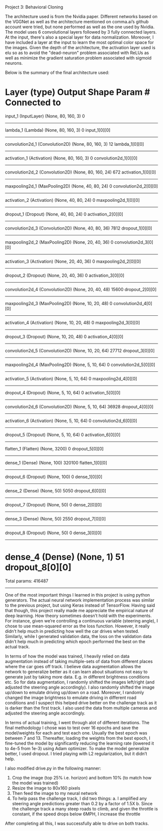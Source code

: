 Project 3: Behavioral Cloning

The architecture used is from the Nvidia paper. Different networks based on the VGGNet as well as the architecture mentioned on comma.ai’s github account were tried, but none performed as well as the one used by Nvidia. The model uses 6 convolutional layers followed by 3 fully connected layers. At the input, there's also a special layer for data normalization. Moreover, I have included a layer at the input to learn the most optimal color space for the images. Given the depth of the architecture, the activation layer used is elu so as to avoid the "dead-neuron" problem associated with ReLUs as well as minimize the gradient saturation problem associated with sigmoid neurons.

Below is the summary of the final architecture used:

Layer (type)                     Output Shape          Param #     Connected to                     
====================================================================================================
input_1 (InputLayer)             (None, 80, 160, 3)    0                                            
____________________________________________________________________________________________________
lambda_1 (Lambda)                (None, 80, 160, 3)    0           input_1[0][0]                    
____________________________________________________________________________________________________
convolution2d_1 (Convolution2D)  (None, 80, 160, 3)    12          lambda_1[0][0]                   
____________________________________________________________________________________________________
activation_1 (Activation)        (None, 80, 160, 3)    0           convolution2d_1[0][0]            
____________________________________________________________________________________________________
convolution2d_2 (Convolution2D)  (None, 80, 160, 24)   672         activation_1[0][0]               
____________________________________________________________________________________________________
maxpooling2d_1 (MaxPooling2D)    (None, 40, 80, 24)    0           convolution2d_2[0][0]            
____________________________________________________________________________________________________
activation_2 (Activation)        (None, 40, 80, 24)    0           maxpooling2d_1[0][0]             
____________________________________________________________________________________________________
dropout_1 (Dropout)              (None, 40, 80, 24)    0           activation_2[0][0]               
____________________________________________________________________________________________________
convolution2d_3 (Convolution2D)  (None, 40, 80, 36)    7812        dropout_1[0][0]                  
____________________________________________________________________________________________________
maxpooling2d_2 (MaxPooling2D)    (None, 20, 40, 36)    0           convolution2d_3[0][0]            
____________________________________________________________________________________________________
activation_3 (Activation)        (None, 20, 40, 36)    0           maxpooling2d_2[0][0]             
____________________________________________________________________________________________________
dropout_2 (Dropout)              (None, 20, 40, 36)    0           activation_3[0][0]               
____________________________________________________________________________________________________
convolution2d_4 (Convolution2D)  (None, 20, 40, 48)    15600       dropout_2[0][0]                  
____________________________________________________________________________________________________
maxpooling2d_3 (MaxPooling2D)    (None, 10, 20, 48)    0           convolution2d_4[0][0]            
____________________________________________________________________________________________________
activation_4 (Activation)        (None, 10, 20, 48)    0           maxpooling2d_3[0][0]             
____________________________________________________________________________________________________
dropout_3 (Dropout)              (None, 10, 20, 48)    0           activation_4[0][0]               
____________________________________________________________________________________________________
convolution2d_5 (Convolution2D)  (None, 10, 20, 64)    27712       dropout_3[0][0]                  
____________________________________________________________________________________________________
maxpooling2d_4 (MaxPooling2D)    (None, 5, 10, 64)     0           convolution2d_5[0][0]            
____________________________________________________________________________________________________
activation_5 (Activation)        (None, 5, 10, 64)     0           maxpooling2d_4[0][0]             
____________________________________________________________________________________________________
dropout_4 (Dropout)              (None, 5, 10, 64)     0           activation_5[0][0]               
____________________________________________________________________________________________________
convolution2d_6 (Convolution2D)  (None, 5, 10, 64)     36928       dropout_4[0][0]                  
____________________________________________________________________________________________________
activation_6 (Activation)        (None, 5, 10, 64)     0           convolution2d_6[0][0]            
____________________________________________________________________________________________________
dropout_5 (Dropout)              (None, 5, 10, 64)     0           activation_6[0][0]               
____________________________________________________________________________________________________
flatten_1 (Flatten)              (None, 3200)          0           dropout_5[0][0]                  
____________________________________________________________________________________________________
dense_1 (Dense)                  (None, 100)           320100      flatten_1[0][0]                  
____________________________________________________________________________________________________
dropout_6 (Dropout)              (None, 100)           0           dense_1[0][0]                    
____________________________________________________________________________________________________
dense_2 (Dense)                  (None, 50)            5050        dropout_6[0][0]                  
____________________________________________________________________________________________________
dropout_7 (Dropout)              (None, 50)            0           dense_2[0][0]                    
____________________________________________________________________________________________________
dense_3 (Dense)                  (None, 50)            2550        dropout_7[0][0]                  
____________________________________________________________________________________________________
dropout_8 (Dropout)              (None, 50)            0           dense_3[0][0]                    
____________________________________________________________________________________________________
dense_4 (Dense)                  (None, 1)             51          dropout_8[0][0]                  
====================================================================================================
Total params: 416487
____________________________________________________________________________________________________

One of the most important things I learned in this project is using python generators. The actual neural network implementation process was similar to the previous project, but using Keras instead of TensorFlow. Having said that though, this project really made me appreciate the empirical nature of deep learning. How theory sometimes doesn’t hold with the experiments. For instance, given we’re controlling a continuous variable (steering angle), I chose to use mean-squared error as the loss function. However, it really didn’t help much in predicting how well the car drives when tested. Similarly, while I generated validation data, the loss on the validation data didn’t help much in predicting which epoch performed the best on the actual track.

In terms of how the model was trained, I heavily relied on data augmentation instead of taking multiple-sets of data from different places where the car goes off track. I believe data augmentation allows the network to generalize better as it can learn about situations not easy to generate just by taking more data. E.g. in different brightness conditions etc. So for data augmentation, I randomly shifted the images left/right (and adjusted the steering angle accordingly). I also randomly shifted the image up/down to emulate driving up/down on a road. Moreover, I randomly changed the image brightness to emulate driving in different road conditions and I suspect this helped drive better on the challenge track as it is darker than the first track. I also used the data from multiple cameras and adjusted the steering angle accordingly.

In terms of actual training, I went through alot of different iterations. The final methodology I chose was to test over 16 epochs and save the model/weights for each and test each one. Usually the best epoch was between 7 and 13. Thereafter, loading the weights from the best epoch, I fine-tuned the model by significantly reducing the learning rate (lowered it to 4e-5 from 1e-3) using Adam optimizer. To make the model generalize better, I used dropout. I tried playing with L2 regularization, but it didn’t help.

I also modified drive.py in the following manner:
1. Crop the image (top 25% i.e. horizon) and bottom 10% (to match how the model was trained)
2. Resize the image to 80x160 pixels
3. Then feed the image to my neural network
4. To help pass the challenge track, I did two things:
	a. I amplified any steering angle predictions greater than 0.2 by a factor of 1.5X
	b. Since the challenge track a many steep roads to climb, and given the throttle is constant, if the speed drops below 6MPH, I increase the throttle

After completing all this, I was successfully able to drive on both tracks.



